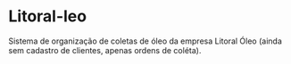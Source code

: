 # Litoral-leo
Sistema de organização de coletas de óleo da empresa Litoral Óleo (ainda sem cadastro de clientes, apenas ordens de coléta).
